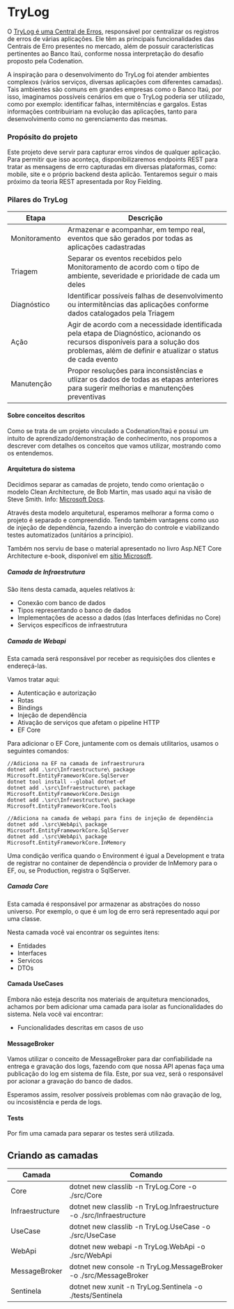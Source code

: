 # TryLog

O [TryLog é uma Central de Erros](https://is.gd/y85CbV), responsável por centralizar os registros de erros de várias aplicações. Ele têm as principais funcionalidades das Centrais de Erro presentes no mercado, além de possuir características pertinentes ao Banco Itaú, conforme nossa interpretação do desafio proposto pela Codenation. 

A inspiração para o desenvolvimento do TryLog foi atender ambientes complexos (vários serviços, diversas aplicações com diferentes camadas). Tais ambientes são comuns em grandes empresas como o Banco Itaú, por isso, imaginamos possíveis cenários em que o TryLog poderia ser utilizado, como por exemplo: identificar falhas, intermitências e gargalos. Estas informações contribuiriam na evolução das aplicações, tanto para desenvolvimento como no gerenciamento das mesmas.


### Propósito do projeto

Este projeto deve servir para capturar erros vindos de qualquer aplicação. Para permitir que isso aconteça,  disponibilizaremos endpoints REST para tratar as mensagens de erro capturadas em diversas plataformas, como: mobile, site e o próprio backend desta aplicão. Tentaremos seguir o mais próximo da teoria REST apresentada por Roy Fielding.

### Pilares do TryLog

Etapa     |  Descrição |
--------- | -----------
Monitoramento | Armazenar e acompanhar, em tempo real, eventos que são gerados por todas as aplicações cadastradas
Triagem | Separar os eventos recebidos pelo Monitoramento de acordo com o tipo de ambiente, severidade e prioridade de cada um deles
Diagnóstico | Identificar possíveis falhas de desenvolvimento ou intermitências das aplicações conforme dados catalogados pela Triagem
Ação | Agir de acordo com a necessidade identificada pela etapa de Diagnóstico, acionando os recursos disponíveis para a solução dos problemas, além de definir e atualizar o status de cada evento
Manutenção | Propor resoluções para inconsistências e utlizar os dados de todas as etapas anteriores para sugerir melhorias e manutenções preventivas

#### Sobre conceitos descritos

Como se trata de um projeto vinculado a Codenation/Itaú e possui um intuito de aprendizado/demonstração de conhecimento, nos propomos a descrever com detalhes os conceitos que vamos utilizar, mostrando como os entendemos.

#### Arquitetura do sistema

Decidimos separar as camadas de projeto, tendo como orientação o modelo Clean Architecture, de Bob Martin, mas usado aqui na visão de Steve Smith. Info: [Microsoft Docs](https://docs.microsoft.com/en-us/dotnet/architecture/modern-web-apps-azure/common-web-application-architectures).

Através desta modelo arquitetural, esperamos melhorar a forma como o projeto é separado e compreendido. Tendo também vantagens como uso de injeção de dependência, fazendo a inverção do controle e viabilizando testes automatizados (unitários a princípio).

Também nos serviu de base o material apresentado no livro Asp.NET Core Architecture e-book, disponível em [sítio Microsoft](https://dotnet.microsoft.com/download/e-book/aspnet/pdf).

##### Camada de Infraestrutura

São itens desta camada, aqueles relativos à:

* Conexão com banco de dados
* Tipos representando o banco de dados
* Implementações de acesso a dados (das Interfaces definidas no Core)
* Serviços específicos de infraestrutura

##### Camada de Webapi

Esta camada será responsável por receber as requisições dos clientes e endereçá-las.

Vamos tratar aqui:

* Autenticação e autorização
* Rotas
* Bindings
* Injeção de dependência
* Ativação de serviços que afetam o pipeline HTTP
* EF Core

Para adicionar o EF Core, juntamente com os demais utilitarios, usamos o seguintes comandos:
```
//Adiciona na EF na camada de infraestrurura
dotnet add .\src\Infraestructure\ package Microsoft.EntityFrameworkCore.SqlServer
dotnet tool install --global dotnet-ef
dotnet add .\src\Infraestructure\ package Microsoft.EntityFrameworkCore.Design
dotnet add .\src\Infraestructure\ package Microsoft.EntityFrameworkCore.Tools

//Adiciona na camada de webapi para fins de injeção de dependência
dotnet add .\src\WebApi\ package Microsoft.EntityFrameworkCore.SqlServer
dotnet add .\src\WebApi\ package Microsoft.EntityFrameworkCore.InMemory
```

Uma condição verifica quando o Environment é igual a Development e trata de registrar no container de dependência o provider de InMemory para o EF, ou, se Production, registra o SqlServer.


##### Camada Core

Esta camada é responsável por armazenar as abstrações do nosso universo. Por exemplo, o que é um log de erro será representado aqui por uma classe.

Nesta camada você vai encontrar os seguintes itens:

* Entidades
* Interfaces
* Servicos
* DTOs


#### Camada UseCases

Embora não esteja descrita nos materiais de arquitetura mencionados, achamos por bem adicionar uma camada para isolar as funcionalidades do sistema. Nela você vai encontrar:

* Funcionalidades descritas em casos de uso

#### MessageBroker

Vamos utilizar o conceito de MessageBroker para dar confiabilidade na entrega e gravação dos logs, fazendo com que nossa API apenas faça uma publicação do log em sistema de fila. Este, por sua vez, será o responsável por acionar a gravação do banco de dados.

Esperamos assim, resolver possíveis problemas com não gravação de log, ou incosistência e perda de logs.

#### Tests

Por fim uma camada para separar os testes será utilizada.

## Criando as camadas

Camada | Comando |
------ | --------
Core | dotnet new classlib -n TryLog.Core -o ./src/Core
Infraestructure | dotnet new classlib -n TryLog.Infraestructure -o ./src/Infraestructure
UseCase | dotnet new classlib -n TryLog.UseCase -o ./src/UseCase
WebApi | dotnet new webapi -n TryLog.WebApi -o ./src/WebApi
MessageBroker | dotnet new console -n TryLog.MessageBroker -o ./src/MessageBroker
Sentinela | dotnet new xunit -n TryLog.Sentinela -o ./tests/Sentinela